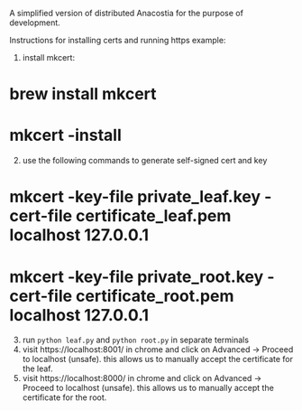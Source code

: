 A simplified version of distributed Anacostia for the purpose of development.

Instructions for installing certs and running https example:
1. install mkcert:
# brew install mkcert
# mkcert -install

2. use the following commands to generate self-signed cert and key
# mkcert -key-file private_leaf.key -cert-file certificate_leaf.pem localhost 127.0.0.1
# mkcert -key-file private_root.key -cert-file certificate_root.pem localhost 127.0.0.1

3. run `python leaf.py` and `python root.py` in separate terminals
4. visit https://localhost:8001/ in chrome and click on Advanced → Proceed to localhost (unsafe). this allows us to manually accept the certificate for the leaf.
5. visit https://localhost:8000/ in chrome and click on Advanced → Proceed to localhost (unsafe). this allows us to manually accept the certificate for the root.